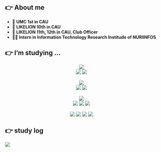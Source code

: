 ## 👉 About me
- 🍏 **UMC 1st in CAU**
- 🦁 **LIKELION 10th in CAU**
- 🦁 **LIKELION 11th, 12th in CAU, Club Officer**
- 👨‍💼 **Intern in Information Technology Research Institude of NURIINFOS**

## 👉 I’m studying …
<div align=center> 
  <img src="https://img.shields.io/badge/java-007396?style=flat&logo=java&logoColor=white"> 
  <br>
  <img src="https://img.shields.io/badge/spring-6DB33F?style=flat&logo=spring&logoColor=white">
  <img src="https://img.shields.io/badge/springboot-6DB33F?style=flat&logo=springboot&logoColor=white"> 
  <br>
  <br>

  <img src="https://img.shields.io/badge/python-3776AB?style=flat&logo=python&logoColor=white">
  <br>
  <img src="https://img.shields.io/badge/django-092E20?style=flat&logo=django&logoColor=white">
  <img src="https://img.shields.io/badge/django rest framework-92292d?style=flat&logo=&logoColor=white">
  <br>
  <br>


  <img src="https://img.shields.io/badge/amazon aws-232F3E?style=flat&logo=amazonaws&logoColor=white">
  <br>
  <img src="https://img.shields.io/badge/amazon s3-569A31?style=flat&logo=amazons3&logoColor=white">
  <img src="https://img.shields.io/badge/amazon rds-527FFF?style=flat&logo=amazonrds&logoColor=white">
  <img src="https://img.shields.io/badge/amazon ec2-FF9900?style=flat&logo=amazonec2&logoColor=white">
  <br>
  <br>

  <img src="https://img.shields.io/badge/mysql-4479A1?style=flat&logo=mysql&logoColor=white">
  <img src="https://img.shields.io/badge/mariadb-003545?style=flat&logo=mariadb&logoColor=white">
  <img src="https://img.shields.io/badge/oracle-F80000?style=flat&logo=oracle&logoColor=white">
  <img src="https://img.shields.io/badge/postgresql-4169E1?style=flat&logo=postgresql&logoColor=white">
</div>

##  👉 study log
<div style="text-align: left;">
    <div style="text-align: left;"> <a href=https://every-goofy-goody.notion.site/every-goofy-goody/5f7fc648c7d244feacbc324ba7dbb5bb> <img src="https://img.shields.io/badge/Notion-000000?style=flat&logo=Notion&logoColor=white&link=https://every-goofy-goody.notion.site/every-goofy-goody/5f7fc648c7d244feacbc324ba7dbb5bb"> </a>
          </div>  <br> 
    <div style="text-align: left;">  </div> 
</div>
